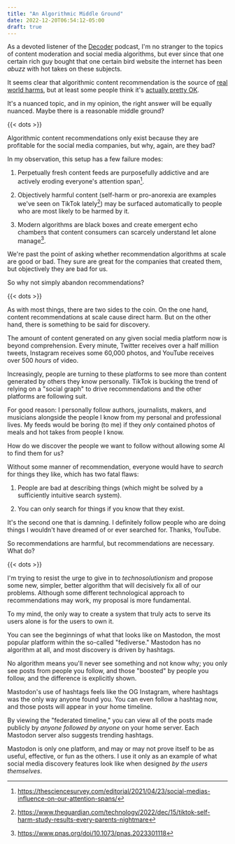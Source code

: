 ```yaml
---
title: "An Algorithmic Middle Ground"
date: 2022-12-20T06:54:12-05:00
draft: true
---
```


As a devoted listener of the [Decoder][d] podcast, I'm no stranger to the topics
of content moderation and social media algorithms, but ever since that one
certain rich guy bought that one certain bird website the internet has been
*abuzz* with hot takes on these subjects.

[d]: https://www.theverge.com/decoder-podcast-with-nilay-patel

It seems clear that algorithmic content recommendation is the source of [real world harms][algo],
but at least some people think it's [actually pretty OK][ok].

[algo]: https://www.businessinsider.com/facebook-algorithm-sociopath-management-too-greedy-to-stop-it-2020-5?op=1
[ok]: https://www.makeuseof.com/why-algorithmic-social-media-feeds-good/

It's a nuanced topic, and in my opinion, the right answer will be equally
nuanced. Maybe there is a reasonable middle ground?

<!--more-->
{{< dots >}}

Algorithmic content recommendations only exist because they are profitable for
the social media companies, but why, again, are they bad?

In my observation, this setup has a few failure modes:

1. Perpetually fresh content feeds are purposefully addictive and are actively
   eroding everyone's attention span[^1].
   
2. Objectively harmful content (self-harm or pro-anorexia are examples we've
   seen on TikTok lately[^2]) may be surfaced automatically to people who are
   most likely to be harmed by it.

3. Modern algorithms are black boxes and create emergent echo chambers that
   content consumers can scarcely understand let alone manage[^3].
   
[^1]: https://thesciencesurvey.com/editorial/2021/04/23/social-medias-influence-on-our-attention-spans/
[^2]: https://www.theguardian.com/technology/2022/dec/15/tiktok-self-harm-study-results-every-parents-nightmare
[^3]: https://www.pnas.org/doi/10.1073/pnas.2023301118

We're past the point of asking whether recommendation algorithms at scale are
good or bad. They sure are great for the companies that created them, but
objectively they are bad for us.

So why not simply abandon recommendations?

{{< dots >}}

As with most things, there are two sides to the coin. On the one hand, content
recommendations at scale cause direct harm. But on the other hand, there is
something to be said for discovery.

The amount of content generated on any given social media platform now is beyond
comprehension. Every minute, Twitter receives over a half million tweets,
Instagram receives some 60,000 photos, and YouTube receives over 500 *hours* of
video.

Increasingly, people are turning to these platforms to see more than content
generated by others they know personally. TikTok is bucking the trend of relying
on a "social graph" to drive recommendations and the other platforms are
following suit.

For good reason: I personally follow authors, journalists, makers, and musicians
alongside the people I know from my personal and professional lives. My feeds
would be boring (to me) if they *only* contained photos of meals and hot takes
from people I know.

How do we discover the people we want to follow without allowing some AI to find
them for us?

Without some manner of recommendation, everyone would have to *search* for
things they like, which has two fatal flaws:

1. People are bad at describing things (which might be solved by a sufficiently
   intuitive search system).

2. You can only search for things if you know that they exist.

It's the second one that is damning. I definitely follow people who are doing
things I wouldn't have dreamed of or ever searched for. Thanks, YouTube.

So recommendations are harmful, but recommendations are necessary. What do?

{{< dots >}}

I'm trying to resist the urge to give in to *technosolutionism* and propose some
new, simpler, better algorithm that will decisively fix all of our
problems. Although some different technological approach to recommendations may
work, my proposal is more fundamental.

To my mind, the only way to create a system that truly acts to serve its users
alone is for the users to own it.

You can see the beginnings of what that looks like on Mastodon, the most popular
platform within the so-called "fediverse." Mastodon has no algorithm at all, and
most discovery is driven by hashtags.

No algorithm means you'll never see something and not know why; you only see
posts from people you follow, and those "boosted" by people you follow, and the
difference is explicitly shown.

Mastodon's use of hashtags feels like the OG Instagram, where hashtags was the
only way anyone found you. You can even follow a hashtag now, and those posts
will appear in your home timeline.

By viewing the "federated timeline," you can view all of the posts made publicly
by *anyone followed by anyone* on your home server. Each Mastodon server also
suggests trending hashtags.

Mastodon is only one platform, and may or may not prove itself to be as useful,
effective, or fun as the others. I use it only as an example of what social
media discovery features look like when designed *by the users themselves*.
